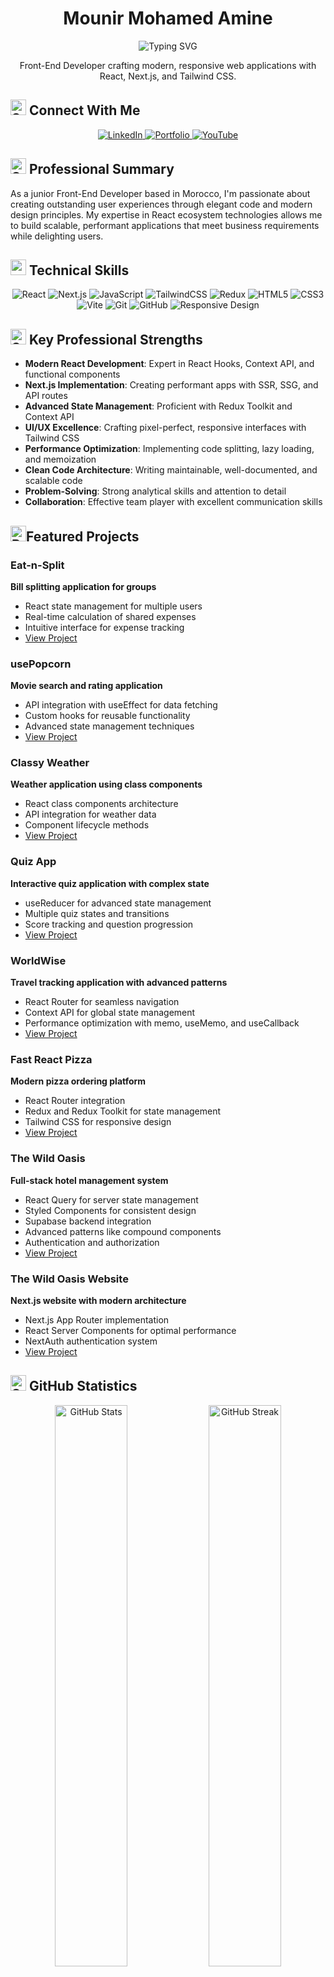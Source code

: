 # <div align="center">Mounir Mohamed Amine</div>

<div align="center">
  <img src="https://readme-typing-svg.herokuapp.com?font=Roboto+Mono&duration=3000&pause=1000&color=2E9BF7&center=true&vCenter=true&width=335&lines=Front+End+Developer;React+%2B+Next.js+Specialist;Clean+Code+Enthusiast;Tailwind+CSS+Wizard" alt="Typing SVG" />
</div>

<div align="center">
  <p>Front-End Developer crafting modern, responsive web applications with React, Next.js, and Tailwind CSS.</p>
</div>

##  <img src="https://raw.githubusercontent.com/Tarikul-Islam-Anik/Telegram-Animated-Emojis/main/Activity/Sparkles.webp" alt="Sparkles" width="25" height="25" /> Connect With Me

<div align="center">
  <a href="https://www.linkedin.com/in/mohamed-amine-mounir-6a125732b/">
    <img src="https://img.shields.io/badge/LinkedIn-%230077B5.svg?style=for-the-badge&logo=linkedin&logoColor=white" alt="LinkedIn">
  </a>
  <a href="https://mohamed-dev.vercel.app/">
    <img src="https://img.shields.io/badge/Portfolio-%23000000.svg?style=for-the-badge&logo=vercel&logoColor=white" alt="Portfolio">
  </a>
  <a href="mailto:mohamedamine.mounir1@gmail.com>
    <img src="https://img.shields.io/badge/Email-D14836?style=for-the-badge&logo=gmail&logoColor=white" alt="Email">
  </a>
  <a href="https://www.youtube.com/@code_bdarija">
    <img src="https://img.shields.io/badge/YouTube-%23FF0000.svg?style=for-the-badge&logo=youtube&logoColor=white" alt="YouTube">
  </a>
</div>

## <img src="https://raw.githubusercontent.com/Tarikul-Islam-Anik/Telegram-Animated-Emojis/main/Activity/Sparkles.webp" alt="Sparkles" width="25" height="25" /> Professional Summary

As a junior Front-End Developer based in Morocco, I'm passionate about creating outstanding user experiences through elegant code and modern design principles. My expertise in React ecosystem technologies allows me to build scalable, performant applications that meet business requirements while delighting users.

## <img src="https://user-images.githubusercontent.com/74038190/212284087-bbe7e430-757e-4901-90bf-4cd2ce3e1852.gif" width="25"> Technical Skills

<div align="center">
  <img src="https://img.shields.io/badge/React-20232A?style=for-the-badge&logo=react&logoColor=61DAFB" alt="React">
  <img src="https://img.shields.io/badge/Next.js-000000?style=for-the-badge&logo=next.js&logoColor=white" alt="Next.js">
  <img src="https://img.shields.io/badge/JavaScript-F7DF1E?style=for-the-badge&logo=javascript&logoColor=black" alt="JavaScript">
  <img src="https://img.shields.io/badge/Tailwind_CSS-38B2AC?style=for-the-badge&logo=tailwind-css&logoColor=white" alt="TailwindCSS">
  <img src="https://img.shields.io/badge/Redux-764ABC?style=for-the-badge&logo=redux&logoColor=white" alt="Redux">
  <img src="https://img.shields.io/badge/HTML5-E34F26?style=for-the-badge&logo=html5&logoColor=white" alt="HTML5">
  <img src="https://img.shields.io/badge/CSS3-1572B6?style=for-the-badge&logo=css3&logoColor=white" alt="CSS3">
  <img src="https://img.shields.io/badge/Vite-646CFF?style=for-the-badge&logo=vite&logoColor=white" alt="Vite">
  <img src="https://img.shields.io/badge/Git-F05032?style=for-the-badge&logo=git&logoColor=white" alt="Git">
  <img src="https://img.shields.io/badge/GitHub-181717?style=for-the-badge&logo=github&logoColor=white" alt="GitHub">
  <img src="https://img.shields.io/badge/Responsive_Design-025E8C?style=for-the-badge&logo=google-chrome&logoColor=white" alt="Responsive Design">
</div>

## <img src="https://raw.githubusercontent.com/Tarikul-Islam-Anik/Telegram-Animated-Emojis/main/Activity/Sparkles.webp" alt="Sparkles" width="25" height="25" /> Key Professional Strengths

- **Modern React Development**: Expert in React Hooks, Context API, and functional components
- **Next.js Implementation**: Creating performant apps with SSR, SSG, and API routes
- **Advanced State Management**: Proficient with Redux Toolkit and Context API
- **UI/UX Excellence**: Crafting pixel-perfect, responsive interfaces with Tailwind CSS
- **Performance Optimization**: Implementing code splitting, lazy loading, and memoization
- **Clean Code Architecture**: Writing maintainable, well-documented, and scalable code
- **Problem-Solving**: Strong analytical skills and attention to detail
- **Collaboration**: Effective team player with excellent communication skills

## <img src="https://raw.githubusercontent.com/Tarikul-Islam-Anik/Telegram-Animated-Emojis/main/People/Backhand%20Index%20Pointing%20Down.webp" alt="Backhand Index Pointing Down" width="25" height="25" />Featured Projects

### Eat-n-Split
**Bill splitting application for groups**
- React state management for multiple users
- Real-time calculation of shared expenses
- Intuitive interface for expense tracking
- [View Project](https://github.com/Mohamed-amine-Mr/eat-n-split)

### usePopcorn
**Movie search and rating application**
- API integration with useEffect for data fetching
- Custom hooks for reusable functionality
- Advanced state management techniques
- [View Project](https://github.com/Mohamed-amine-Mr/usePopcorn)

### Classy Weather
**Weather application using class components**
- React class components architecture
- API integration for weather data
- Component lifecycle methods
- [View Project](https://github.com/Mohamed-amine-Mr/classy-weather)

### Quiz App
**Interactive quiz application with complex state**
- useReducer for advanced state management
- Multiple quiz states and transitions
- Score tracking and question progression
- [View Project](https://github.com/Mohamed-amine-Mr/quiz-app)

### WorldWise
**Travel tracking application with advanced patterns**
- React Router for seamless navigation
- Context API for global state management 
- Performance optimization with memo, useMemo, and useCallback
- [View Project](https://github.com/Mohamed-amine-Mr/worldwise)

### Fast React Pizza
**Modern pizza ordering platform**
- React Router integration
- Redux and Redux Toolkit for state management
- Tailwind CSS for responsive design
- [View Project](https://github.com/Mohamed-amine-Mr/fast-react-pizza)

### The Wild Oasis
**Full-stack hotel management system**
- React Query for server state management
- Styled Components for consistent design
- Supabase backend integration
- Advanced patterns like compound components
- Authentication and authorization
- [View Project](https://github.com/Mohamed-amine-Mr/the-wild-oasis)

### The Wild Oasis Website
**Next.js website with modern architecture**
- Next.js App Router implementation
- React Server Components for optimal performance
- NextAuth authentication system
- [View Project](https://github.com/Mohamed-amine-Mr/the-wild-oasis-website)

## <img src="https://raw.githubusercontent.com/Tarikul-Islam-Anik/Telegram-Animated-Emojis/main/Activity/Sparkles.webp" alt="Sparkles" width="25" height="25" /> GitHub Statistics

<div align="center">
  <img src="https://github-readme-stats.vercel.app/api?username=Mohamed-amine-Mr&show_icons=true&theme=tokyonight&hide_border=true" alt="GitHub Stats" width="48%">
  <img src="https://github-readme-streak-stats.herokuapp.com/?user=Mohamed-amine-Mr&theme=tokyonight&hide_border=true" alt="GitHub Streak" width="48%">
</div>

## <img src="https://raw.githubusercontent.com/Tarikul-Islam-Anik/Telegram-Animated-Emojis/main/Activity/Sparkles.webp" alt="Sparkles" width="25" height="25" /> Currently Learning

- TypeScript for type-safe application development
- Advanced Next.js features and optimizations
- Testing with Jest and React Testing Library
- GraphQL for efficient API queries

## <img src="https://user-images.githubusercontent.com/74038190/216120981-b9507c36-0e04-4469-8e27-c99271b45ba5.png" alt="Handshake" width="25"> Open to Opportunities

I'm actively seeking junior developer positions in Morocco where I can contribute my skills and continue growing as a professional. I'm particularly interested in companies that value:

- Modern tech stacks centered around React and Next.js
- Collaborative team environments
- Mentorship opportunities
- Clean code practices and attention to detail

<div align="center">
  <a href="https://aminedev.vercel.app/">
    <img src="https://img.shields.io/badge/View%20My%20Portfolio-%23000000.svg?style=for-the-badge&logo=vercel&logoColor=white" alt="Portfolio" />
  </a>
  <a href="mailto:mohamedaminemounirdev@gmail.com">
    <img src="https://img.shields.io/badge/Contact%20Me-D14836?style=for-the-badge&logo=gmail&logoColor=white" alt="Contact" />
  </a>
</div>

<div align="center">
  <img src="https://komarev.com/ghpvc/?username=Mohamed-amine-Mr&color=blue&style=flat" alt="Profile Views" />
</div>

